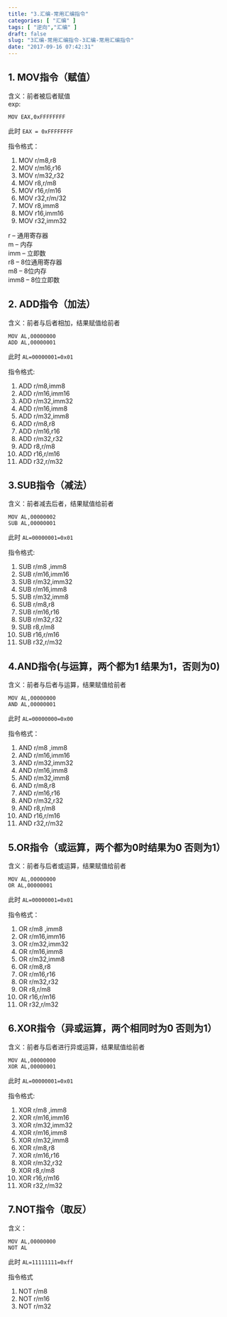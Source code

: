 ```yaml
---
title: "3.汇编-常用汇编指令"
categories: [ "汇编" ]
tags: [ "逆向","汇编" ]
draft: false
slug: "3汇编-常用汇编指令-3汇编-常用汇编指令"
date: "2017-09-16 07:42:31"
---
```




## 1. MOV指令（赋值）

含义：前者被后者赋值  
exp:

    MOV EAX,0xFFFFFFFF

此时 `EAX = 0xFFFFFFFF`

指令格式：

  1. MOV r/m8,r8
  2. MOV r/m16,r16
  3. MOV r/m32,r32
  4. MOV r8,r/m8
  5. MOV r16,r/m16
  6. MOV r32,r/m/32
  7. MOV r8,imm8
  8. MOV r16,imm16
  9. MOV r32,imm32

r &#8211; 通用寄存器  
m &#8211; 内存  
imm &#8211; 立即数  
r8 &#8211; 8位通用寄存器  
m8 &#8211; 8位内存  
imm8 &#8211; 8位立即数

## 2. ADD指令（加法）

含义：前者与后者相加，结果赋值给前者

    MOV AL,00000000
    ADD AL,00000001

此时 `AL=00000001=0x01`

指令格式:

  1. ADD r/m8,imm8
  2. ADD r/m16,imm16
  3. ADD r/m32,imm32
  4. ADD r/m16,imm8
  5. ADD r/m32,imm8
  6. ADD r/m8,r8
  7. ADD r/m16,r16
  8. ADD r/m32,r32
  9. ADD r8,r/m8
 10. ADD r16,r/m16
 11. ADD r32,r/m32

## 3.SUB指令（减法）

含义：前者减去后者，结果赋值给前者

    MOV AL,00000002
    SUB AL,00000001

此时 `AL=00000001=0x01`

指令格式:

  1. SUB r/m8 ,imm8
  2. SUB r/m16,imm16
  3. SUB r/m32,imm32
  4. SUB r/m16,imm8
  5. SUB r/m32,imm8
  6. SUB r/m8,r8
  7. SUB r/m16,r16
  8. SUB r/m32,r32
  9. SUB r8,r/m8
 10. SUB r16,r/m16
 11. SUB r32,r/m32

## 4.AND指令(与运算，两个都为1 结果为1，否则为0)

含义：前者与后者与运算，结果赋值给前者

    MOV AL,00000000
    AND AL,00000001

此时 `AL=00000000=0x00`

指令格式：

  1. AND r/m8 ,imm8
  2. AND r/m16,imm16
  3. AND r/m32,imm32
  4. AND r/m16,imm8
  5. AND r/m32,imm8
  6. AND r/m8,r8
  7. AND r/m16,r16
  8. AND r/m32,r32
  9. AND r8,r/m8
 10. AND r16,r/m16
 11. AND r32,r/m32

## 5.OR指令（或运算，两个都为0时结果为0 否则为1）

含义：前者与后者或运算，结果赋值给前者

    MOV AL,00000000
    OR AL,00000001

此时 `AL=00000001=0x01`

指令格式：

  1. OR r/m8 ,imm8
  2. OR r/m16,imm16
  3. OR r/m32,imm32
  4. OR r/m16,imm8
  5. OR r/m32,imm8
  6. OR r/m8,r8
  7. OR r/m16,r16
  8. OR r/m32,r32
  9. OR r8,r/m8
 10. OR r16,r/m16
 11. OR r32,r/m32

## 6.XOR指令（异或运算，两个相同时为0 否则为1）

含义：前者与后者进行异或运算，结果赋值给前者

    MOV AL,00000000
    XOR AL,00000001

此时 `AL=00000001=0x01`

指令格式:

  1. XOR r/m8 ,imm8
  2. XOR r/m16,imm16
  3. XOR r/m32,imm32
  4. XOR r/m16,imm8
  5. XOR r/m32,imm8
  6. XOR r/m8,r8
  7. XOR r/m16,r16
  8. XOR r/m32,r32
  9. XOR r8,r/m8
 10. XOR r16,r/m16
 11. XOR r32,r/m32

## 7.NOT指令（取反）

含义：

    MOV AL,00000000
    NOT AL

此时 `AL=11111111=0xff`

指令格式

  1. NOT r/m8
  2. NOT r/m16
  3. NOT r/m32